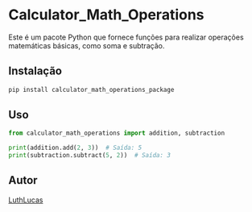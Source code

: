 # Calculator_Math_Operations

Este é um pacote Python que fornece funções para realizar operações matemáticas básicas, como soma e subtração.

## Instalação

```bash
pip install calculator_math_operations_package
```

## Uso

```python
from calculator_math_operations import addition, subtraction

print(addition.add(2, 3))  # Saída: 5
print(subtraction.subtract(5, 2))  # Saída: 3
```

## Autor

[LuthLucas](https://github.com/LuthLucas)